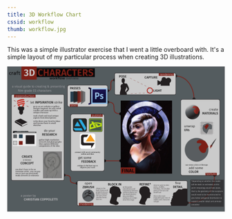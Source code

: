 ```yaml
---
title: 3D Workflow Chart
cssid: workflow
thumb: workflow.jpg
---
```

This was a simple illustrator exercise that I went a little overboard with. It's a simple layout of my particular process when creating 3D illustrations.

![3D Illustration Workflow](assets/img/workflow.jpg)
